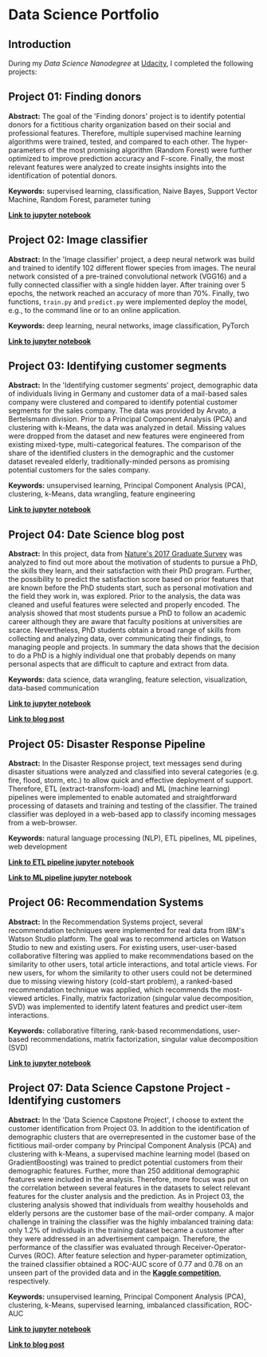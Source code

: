 # Data Science Portfolio

## Introduction
During my *Data Science Nanodegree* at [Udacity](https://eu.udacity.com), I completed the following projects:


## Project 01: Finding donors
**Abstract:**  The goal of the 'Finding donors' project is to identify potential donors for a fictitious charity organization based on their social and professional features. Therefore, multiple supervised machine learning algorithms were trained, tested, and compared to each other. The hyper-parameters of the most promising algorithm (Random Forest) were further optimized to improve prediction accuracy and F-score. Finally, the most relevant features were analyzed to create insights insights into the identification of potential donors.

**Keywords:** supervised learning, classification, Naive Bayes, Support Vector Machine, Random Forest, parameter tuning

[**Link to jupyter notebook**](https://github.com/lkiewidt/Data-Science-Degree/blob/master/Project%2001%20-%20Finding%20Donors/finding_donors.ipynb)


## Project 02: Image classifier
**Abstract:**  In the 'Image classifier' project, a deep neural network was build and trained to identify 102 different flower species from images. The neural network consisted of a pre-trained convolutional network (VGG16) and a fully connected classifier with a single hidden layer. After training over 5 epochs, the network reached an accuracy of more than 70%. Finally, two functions, `train.py` and `predict.py` were implemented deploy the model, e.g., to the command line or to an online application.

**Keywords:** deep learning, neural networks, image classification, PyTorch

[**Link to jupyter notebook**](https://github.com/lkiewidt/Data-Science-Degree/blob/master/Project%2002%20-%20Image%20Classifier/Image%20Classifier%20Project.ipynb)


## Project 03: Identifying customer segments
**Abstract:** In the 'Identifying customer segments' project, demographic data of individuals living in Germany and customer data of a mail-based sales company were clustered and compared to identify potential customer segments for the sales company. The data was provided by Arvato, a Bertelsmann division. Prior to a Principal Component Analysis (PCA) and clustering with k-Means, the data was analyzed in detail. Missing values were dropped from the dataset and new features were engineered from existing mixed-type, multi-categorical features. The comparison of the share of the identified clusters in the demographic and the customer dataset revealed elderly, traditionally-minded persons as promising potential customers for the sales company.

**Keywords:** unsupervised learning, Principal Component Analysis (PCA), clustering, k-Means, data wrangling, feature engineering

[**Link to jupyter notebook**](https://github.com/lkiewidt/Data-Science-Degree/blob/master/Project%2003%20-%20Indentifying%20Customer%20Segments/Identify_Customer_Segments.ipynb)


## Project 04: Date Science blog post
**Abstract:** In this project, data from [Nature's 2017 Graduate Survey](https://www.nature.com/nature/journal/v550/n7677/full/nj7677-549a.html) was analyzed to find out more about the motivation of students to pursue a PhD, the skills they learn, and their satisfaction with their PhD program. Further, the possibility to predict the satisfaction score based on prior features that are known before the PhD students start, such as personal motivation and the field they work in, was explored. Prior to the analysis, the data was cleaned and useful features were selected and properly encoded. The analysis showed that most students pursue a PhD to follow an academic career although they are aware that faculty positions at universities are scarce. Nevertheless, PhD students obtain a broad range of skills from collecting and analyzing data, over communicating their findings, to managing people and projects. In summary the data shows that the decision to do a PhD is a highly individual one that probably depends on many personal aspects that are difficult to capture and extract from data.

**Keywords:** data science, data wrangling, feature selection, visualization, data-based communication

[**Link to jupyter notebook**](https://github.com/lkiewidt/Data-Science-Degree/blob/master/Project%2004%20-%20Data%20Science%20Blog%20Post/dataScience_blogPost_NaturePhDSurvery.ipynb)

[**Link to blog post**](https://medium.com/@kiewidt/to-phd-or-not-to-phd-4312cdb862c5)


## Project 05: Disaster Response Pipeline
**Abstract:** In the Disaster Response project, text messages send during disaster situations were analyzed and classified into several categories (e.g. fire, flood, storm, etc.) to allow quick and effective deployment of support. Therefore, ETL (extract-transform-load) and ML (machine learning) pipelines were implemented to enable automated and straightforward processing of datasets and training and testing of the classifier. The trained classifier was deployed in a web-based app to classify incoming messages from a web-browser.

**Keywords:** natural language processing (NLP), ETL pipelines, ML pipelines, web development

[**Link to ETL pipeline jupyter notebook**](https://github.com/lkiewidt/Data-Science-Degree/blob/master/Project%2005%20-%20Disaster%20Response%20Pipeline/data/ETL%20Pipeline%20Preparation.ipynb)

[**Link to ML pipeline jupyter notebook**](https://github.com/lkiewidt/Data-Science-Degree/blob/master/Project%2005%20-%20Disaster%20Response%20Pipeline/models/ML%20Pipeline%20Preparation.ipynb)


## Project 06: Recommendation Systems
**Abstract:** In the Recommendation Systems project, several recommendation techniques were implemented for real data from IBM's Watson Studio platform. The goal was to recommend articles on Watson Studio to new and existing users. For existing users, user-user-based collaborative filtering was applied to make recommendations based on the similarity to other users, total article interactions, and total article views. For new users, for whom the similarity to other users could not be determined due to missing viewing history (cold-start problem), a ranked-based recommendation technique was applied, which recommends the most-viewed articles. Finally, matrix factorization (singular value decomposition, SVD) was implemented to identify latent features and predict user-item interactions.

**Keywords:** collaborative filtering, rank-based recommendations, user-based recommendations, matrix factorization, singular value decomposition (SVD)

[**Link to jupyter notebook**](https://github.com/lkiewidt/Data-Science-Degree/blob/master/Project%2006%20-%20Recommendation%20Engine%20IBM%20Studio/Recommendations_with_IBM.ipynb)


## Project 07: Data Science Capstone Project - Identifying customers
**Abstract:** In the 'Data Science Capstone Project', I choose to extent the customer identification from Project 03. In addition to the identification of demographic clusters that are overrepresented in the customer base of the fictitious mail-order company by Principal Component Analysis (PCA) and clustering with k-Means, a supervised machine learning model (based on GradientBoosting) was trained to predict potential customers from their demographic features. Further, more than 250 additional demographic features were included in the analysis. Therefore, more focus was put on the correlation between several features in the datasets to select relevant features for the cluster analysis and the prediction. As in Project 03, the clustering analysis showed that individuals from wealthy households and elderly persons are the customer base of the mail-order company. A major challenge in training the classifier was the highly imbalanced training data: only 1.2% of individuals in the training dataset became a customer after they were addressed in an advertisement campaign. Therefore, the performance of the classifier was evaluated through Receiver-Operator-Curves (ROC). After feature selection and hyper-parameter optimization, the trained classifier obtained a ROC-AUC score of 0.77 and 0.78 on an unseen part of the provided data and in the [**Kaggle competition**](https://www.kaggle.com/c/udacity-arvato-identify-customers/leaderboard), respectively.

**Keywords:** unsupervised learning, Principal Component Analysis (PCA), clustering, k-Means, supervised learning, imbalanced classification, ROC-AUC

[**Link to jupyter notebook**](https://github.com/lkiewidt/Data-Science-Degree/blob/master/Project%2007%20-%20Data%20Science%20Capstone/Arvato%20Project%20Workbook.ipynb)

[**Link to blog post**](https://medium.com/@kiewidt/whos-next-in-the-line-adb147404dc9)
